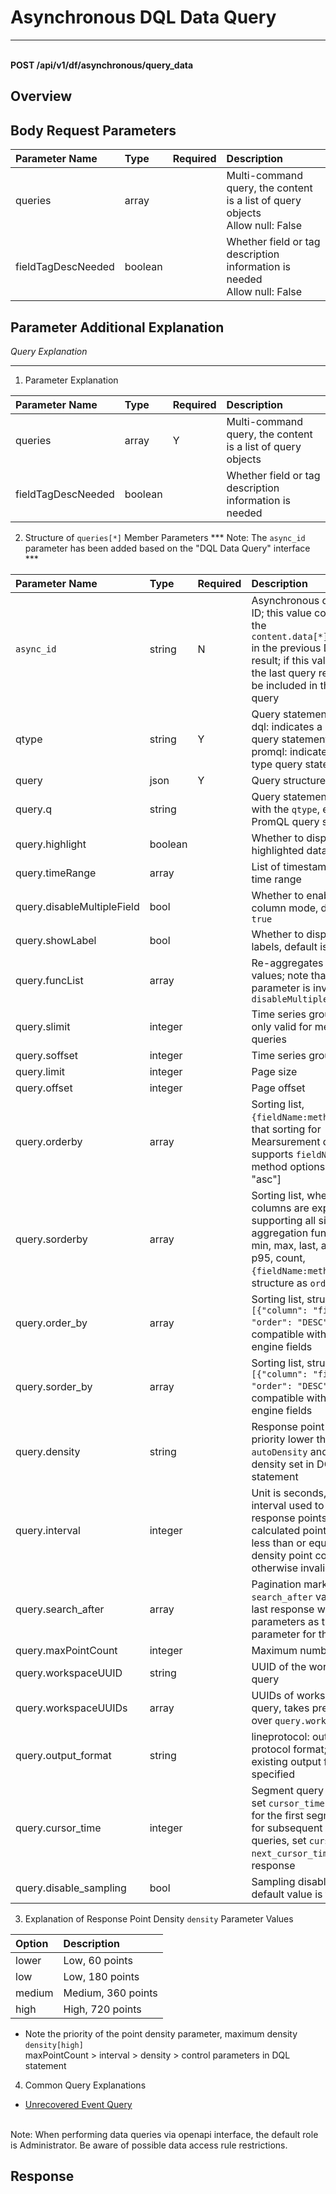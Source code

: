 # Asynchronous DQL Data Query

---

<br />**POST /api/v1/df/asynchronous/query_data**

## Overview

## Body Request Parameters

| Parameter Name        | Type     | Required   | Description              |
|:---------------------|:---------|:----------|:------------------------|
| queries              | array    |           | Multi-command query, the content is a list of query objects <br> Allow null: False <br> |
| fieldTagDescNeeded   | boolean  |           | Whether field or tag description information is needed <br> Allow null: False <br> |

## Parameter Additional Explanation

*Query Explanation*

--------------

1. Parameter Explanation

| Parameter Name          | Type      | Required  | Description  |
| :----------------------| :-------- | :-------- | :----------- |
| queries                | array     | Y         | Multi-command query, the content is a list of query objects |
| fieldTagDescNeeded     | boolean   |           | Whether field or tag description information is needed |

2. Structure of `queries[*]` Member Parameters
*** Note: The `async_id` parameter has been added based on the "DQL Data Query" interface ***

| Parameter Name          | Type      | Required  | Description  |
| :----------------------| :-------- | :-------- | :----------- |
| `async_id`             | string    | N         | Asynchronous query task ID; this value comes from the `content.data[*].async_id` in the previous DQL query result; if this value exists in the last query result, it must be included in the current query |
| qtype                  | string    | Y         | Query statement type <br/> dql: indicates a DQL type query statement; <br/> promql: indicates a PromQl type query statement |
| query                  | json      | Y         | Query structure |
| query.q                | string    |           | Query statement consistent with the `qtype`, e.g., DQL or PromQL query statement |
| query.highlight        | boolean   |           | Whether to display highlighted data |
| query.timeRange        | array     |           | List of timestamps for the time range |
| query.disableMultipleField | bool    |           | Whether to enable single-column mode, default is `true` |
| query.showLabel        | bool      |           | Whether to display object labels, default is none |
| query.funcList         | array     |           | Re-aggregates DQL return values; note that this parameter is invalid when `disableMultipleField=False` |
| query.slimit           | integer   |           | Time series grouping size, only valid for metrics queries |
| query.soffset          | integer   |           | Time series grouping offset |
| query.limit            | integer   |           | Page size |
| query.offset           | integer   |           | Page offset |
| query.orderby          | array     |           | Sorting list, `{fieldName:method}`; note that sorting for Mearsurement queries only supports `fieldName=time`; method options are ["desc", "asc"] |
| query.sorderby         | array     |           | Sorting list, where `sorderby` columns are expressions supporting all single-value aggregation functions like min, max, last, avg, p90, p95, count, `{fieldName:method}`, same structure as `orderby` |
| query.order_by         | array     |           | Sorting list, structure `[{"column": "field", "order": "DESC"}]`, compatible with Doris engine fields |
| query.sorder_by        | array     |           | Sorting list, structure `[{"column": "field", "order": "DESC"}]`, compatible with Doris engine fields |
| query.density          | string    |           | Response point density, priority lower than `autoDensity` and higher than density set in DQL statement |
| query.interval         | integer   |           | Unit is seconds, time slice interval used to calculate response points; effective if calculated point count is less than or equal to high-density point count, otherwise invalid |
| query.search_after     | array     |           | Pagination marker. Use the `search_after` value from the last response with the same parameters as the parameter for this request |
| query.maxPointCount    | integer   |           | Maximum number of points |
| query.workspaceUUID    | string    |           | UUID of the workspace to query |
| query.workspaceUUIDs   | array     |           | UUIDs of workspaces to query, takes precedence over `query.workspaceUUID` |
| query.output_format    | string    |           | lineprotocol: output in line protocol format; defaults to existing output format if not specified |
| query.cursor_time      | integer   |           | Segment query threshold: set `cursor_time` to `end_time` for the first segment query; for subsequent segment queries, set `cursor_time` to `next_cursor_time` in the response |
| query.disable_sampling | bool      |           | Sampling disable switch, default value is false |

3. Explanation of Response Point Density `density` Parameter Values

| Option | Description |
| :----- | :---------- |
| lower  | Low, 60 points |
| low    | Low, 180 points |
| medium | Medium, 360 points |
| high   | High, 720 points |

* Note the priority of the point density parameter, maximum density `density[high]` </br>
maxPointCount > interval > density > control parameters in DQL statement

4. Common Query Explanations

  - [Unrecovered Event Query](../../../studio-backend/unrecovered-event-query/)
</br>
Note: When performing data queries via openapi interface, the default role is Administrator. Be aware of possible data access rule restrictions.


## Response
```shell
 
```